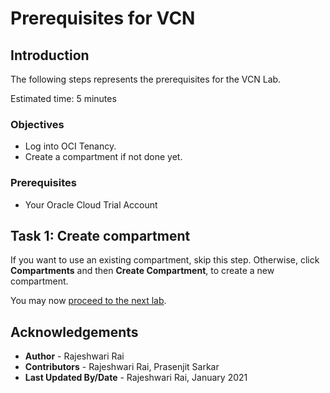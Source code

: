 # Prerequisites for VCN

## Introduction

The following steps represents the prerequisites for the VCN Lab.

Estimated time: 5 minutes

### Objectives

- Log into OCI Tenancy.
- Create a compartment if not done yet.

### Prerequisites

- Your Oracle Cloud Trial Account

## Task 1: Create compartment

If you want to use an existing compartment, skip this step. Otherwise, click **Compartments** and then **Create Compartment**, to create a new compartment.

You may now [proceed to the next lab](#next).

## Acknowledgements

- **Author** - Rajeshwari Rai
- **Contributors** -  Rajeshwari Rai, Prasenjit Sarkar
- **Last Updated By/Date** - Rajeshwari Rai, January 2021

